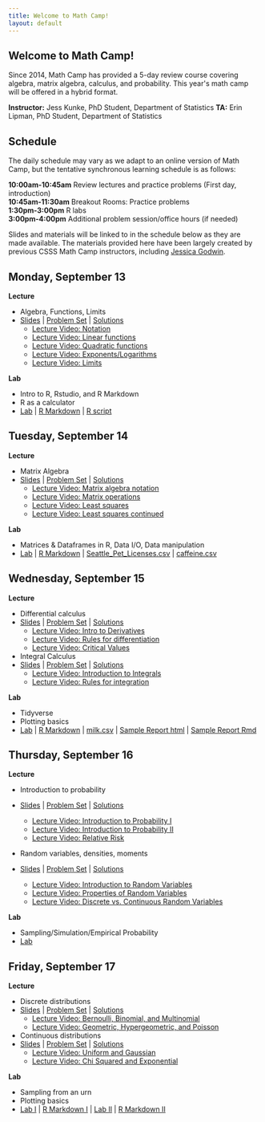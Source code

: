 ```yaml
---
title: Welcome to Math Camp!
layout: default
---
```


## Welcome to Math Camp!

Since 2014, Math Camp has provided a 5-day review course covering algebra, matrix algebra, calculus, and probability. This year's math camp will be offered in a hybrid format.

  **Instructor:** Jess Kunke, PhD Student, Department of Statistics
  **TA:** Erin Lipman, PhD Student, Department of Statistics

## Schedule

The daily schedule may vary as we adapt to an online version of Math Camp, but the tentative synchronous learning schedule is as follows:  

  **10:00am-10:45am**  Review lectures and practice problems (First day, introduction)  
  **10:45am-11:30am**  Breakout Rooms: Practice problems  
  **1:30pm-3:00pm**    R labs  
  **3:00pm-4:00pm**    Additional problem session/office hours (if needed)  

Slides and materials will be linked to in the schedule below as they are made available. The materials provided here have been largely created by previous CSSS Math Camp instructors, including [Jessica Godwin](https://jlgodwin.github.io/MathCamp).

## Monday, September 13
**Lecture**
 * Algebra, Functions, Limits
 * [Slides](https://peteragao.github.io/CSSS-Math-Camp-2021/Lectures/Lecture1.pdf)  \| [Problem Set](https://peteragao.github.io/CSSS-Math-Camp-2021/ProblemSets/problemset1.pdf) \| [Solutions](https://peteragao.github.io//CSSS-Math-Camp-2021/ProblemSets/solutions1.pdf)
    * [Lecture Video: Notation](https://washington.zoom.us/rec/share/Bqa2q0OmzvZqMV4aN69MHanV9ndHDNkc46px8DLy3fsa-RbpNspZJcQwQGXNdGcB.K44wcyN-a2unFSjB?startTime=1629342082000)
    * [Lecture Video: Linear functions](https://washington.zoom.us/rec/share/Oyozh9VfhBtbblLp8pFdpSx9uHDE2gl6ouS6vETUCpg_BViZUplweINXQTX21rsQ.Uv08jLiJ-l9TzDEA?startTime=1629428390000)
    * [Lecture Video: Quadratic functions](https://washington.zoom.us/rec/share/2KfHU6LRBiy6oTS-13nUYNCKPcNJeUS7w473EXVZERxzpDfV8grSZMUahCLvo3QZ.nktLwW07sxPu9qAY?startTime=1629566904000)
    * [Lecture Video: Exponents/Logarithms](https://washington.zoom.us/rec/share/2KfHU6LRBiy6oTS-13nUYNCKPcNJeUS7w473EXVZERxzpDfV8grSZMUahCLvo3QZ.nktLwW07sxPu9qAY?startTime=1629568450000)
    * [Lecture Video: Limits](https://washington.zoom.us/rec/share/2KfHU6LRBiy6oTS-13nUYNCKPcNJeUS7w473EXVZERxzpDfV8grSZMUahCLvo3QZ.nktLwW07sxPu9qAY?startTime=1629570847000)
 
**Lab**
 * Intro to R, Rstudio, and R Markdown
 * R as a calculator
 * [Lab](https://peteragao.github.io/CSSS-Math-Camp-2021/Labs/Rlab1.html) \| [R Markdown](https://peteragao.github.io/CSSS-Math-Camp-2021/Labs/Rlab1.Rmd) \| [R script](https://peteragao.github.io/CSSS-Math-Camp-2021/Labs/Rlab1.R) 


## Tuesday, September 14
**Lecture**
 * Matrix Algebra
 * [Slides](https://peteragao.github.io/CSSS-Math-Camp-2021/Lectures/Lecture2.pdf)  \| [Problem Set](https://peteragao.github.io/CSSS-Math-Camp-2021/ProblemSets/problemset2.pdf) \| [Solutions](https://peteragao.github.io//CSSS-Math-Camp-2021/ProblemSets/solutions2.pdf)
    * [Lecture Video: Matrix algebra notation](https://washington.zoom.us/rec/share/PT7hHLadLzZMfgZxGNkcfMESA3l3yuMmugyiX9Y0sXbipsxwTosn8Uv-tcUI0czf.mxEtJLDv4s4OkOyO?startTime=1629921905000)
    * [Lecture Video: Matrix operations](https://washington.zoom.us/rec/share/PT7hHLadLzZMfgZxGNkcfMESA3l3yuMmugyiX9Y0sXbipsxwTosn8Uv-tcUI0czf.mxEtJLDv4s4OkOyO?startTime=1629923203000)
    * [Lecture Video: Least squares](https://washington.zoom.us/rec/share/xjQPIgeQ9c2OBy3fzSvFY5XYAF22D8hmzJzvw4Sp5TUBSBMgwKVX5-FJb4LB1OUb.SG5606hDSDJt77e_?startTime=1629932017000)
    * [Lecture Video: Least squares continued](https://uw.hosted.panopto.com/Panopto/Pages/Viewer.aspx?id=8a347ff8-fdd2-4a73-8845-ad8f01845940)

 
**Lab**
* Matrices & Dataframes in R, Data I/O, Data manipulation
 * [Lab](https://peteragao.github.io/CSSS-Math-Camp-2021/Labs/RLab2-2021.html) \| [R Markdown](https://raw.githubusercontent.com/peteragao/CSSS-Math-Camp-2021/gh-pages/Labs/RLab2-2021.Rmd) \| [Seattle_Pet_Licenses.csv](https://peteragao.github.io/CSSS-Math-Camp-2021/Labs/Seattle_Pet_Licenses.csv) \| [caffeine.csv](https://peteragao.github.io/CSSS-Math-Camp-2021/Labs/caffeine.csv) 
 
## Wednesday, September 15
**Lecture**
* Differential calculus
* [Slides](https://peteragao.github.io/CSSS-Math-Camp-2021/Lectures/Lecture3.pdf) \| [Problem Set](https://peteragao.github.io/CSSS-Math-Camp-2021/ProblemSets/problemset3.pdf) \| [Solutions](https://peteragao.github.io//CSSS-Math-Camp-2021/ProblemSets/solutions3.pdf)
     * [Lecture Video: Intro to Derivatives](https://washington.zoom.us/rec/share/u_BYWF5whBlM-V1-6owoZgncXk_6YDDm9xvPSSOMPv7g90bSD5D0j0H-O5C7zJTM.BnKrPiC6wUiv88gb?startTime=1630014344000)
    * [Lecture Video: Rules for differentiation](https://washington.zoom.us/rec/share/u_BYWF5whBlM-V1-6owoZgncXk_6YDDm9xvPSSOMPv7g90bSD5D0j0H-O5C7zJTM.BnKrPiC6wUiv88gb?startTime=1630015929000)
    * [Lecture Video: Critical Values](https://washington.zoom.us/rec/share/u_BYWF5whBlM-V1-6owoZgncXk_6YDDm9xvPSSOMPv7g90bSD5D0j0H-O5C7zJTM.BnKrPiC6wUiv88gb?startTime=1630017267000)
* Integral Calculus
* [Slides](https://peteragao.github.io/CSSS-Math-Camp-2021/Lectures/Lecture4.pdf)  \| [Problem Set](https://peteragao.github.io/CSSS-Math-Camp-2021/ProblemSets/problemset4.pdf) \| [Solutions](https://peteragao.github.io//CSSS-Math-Camp-2021/ProblemSets/solutions4.pdf)
    * [Lecture Video: Introduction to Integrals](https://washington.zoom.us/rec/share/Hro-6N5l4fIyrjx7aZVFZwxzfTx8GEOUvdlC2RILoyqumyMLQ-OpWDMQYIPV2mZP.2-6iT1zbdWSNMz53?startTime=1630090996000)
    * [Lecture Video: Rules for integration](https://washington.zoom.us/rec/share/Hro-6N5l4fIyrjx7aZVFZwxzfTx8GEOUvdlC2RILoyqumyMLQ-OpWDMQYIPV2mZP.2-6iT1zbdWSNMz53?startTime=1630092654000)



**Lab**
* Tidyverse
* Plotting basics 
* [Lab](https://peteragao.github.io/CSSS-Math-Camp-2021/Labs/RLab3-2021.html) \| [R Markdown](https://raw.githubusercontent.com/peteragao/CSSS-Math-Camp-2021/gh-pages/Labs/RLab3-2021.Rmd) \| [milk.csv](https://peteragao.github.io/CSSS-Math-Camp-2021/Labs/milk.csv)  \| [Sample Report html](https://peteragao.github.io/CSSS-Math-Camp-2021/Labs/RLab3-sample-report.html) \| [Sample Report Rmd](https://raw.githubusercontent.com/peteragao/CSSS-Math-Camp-2021/gh-pages/Labs/RLab3-sample-report.Rmd)

## Thursday, September 16
**Lecture**
* Introduction to probability
* [Slides](https://peteragao.github.io/CSSS-Math-Camp-2021/Lectures/Lecture5.pdf) \| [Problem Set](https://peteragao.github.io/CSSS-Math-Camp-2021/ProblemSets/problemset5.pdf) \| [Solutions](https://peteragao.github.io//CSSS-Math-Camp-2021/ProblemSets/solutions5.pdf)
    * [Lecture Video: Introduction to Probability I ](https://washington.zoom.us/rec/share/0YQ4UG9aVlbzCMQeyEze_1JW9seneQSwpQElPkPnd1SacECkawqeu0PeA4glaNGY.hJUPiCMgu6-1Qawz?startTime=1630356226000)
    * [Lecture Video:  Introduction to Probability II](https://washington.zoom.us/rec/share/0YQ4UG9aVlbzCMQeyEze_1JW9seneQSwpQElPkPnd1SacECkawqeu0PeA4glaNGY.hJUPiCMgu6-1Qawz?startTime=1630357735000)
    * [Lecture Video:  Relative Risk](https://washington.zoom.us/rec/share/0YQ4UG9aVlbzCMQeyEze_1JW9seneQSwpQElPkPnd1SacECkawqeu0PeA4glaNGY.hJUPiCMgu6-1Qawz?startTime=1630359226000)

 * Random variables, densities, moments
 * [Slides](https://peteragao.github.io/CSSS-Math-Camp-2021/Lectures/Lecture6.pdf) \| [Problem Set](https://peteragao.github.io/CSSS-Math-Camp-2021/ProblemSets/problemset6.pdf) \| [Solutions](https://peteragao.github.io//CSSS-Math-Camp-2021/ProblemSets/solutions6.pdf)
   * [Lecture Video: Introduction to Random Variables ](https://washington.zoom.us/rec/share/z1_eyegYcCr1-kzXOsuaHmKxv0nW4lKQbI__RrH00eZa-eXx3XZ0zYMRDUTLeII.THjG5y_zaesfVuqO?startTime=1630447488000)
    * [Lecture Video:  Properties of Random Variables](https://washington.zoom.us/rec/share/z1_eyegYcCr1-kzXOsuaHmKxv0nW4lKQbI__RrH00eZa-eXx3XZ0zYMRDUTLeII.THjG5y_zaesfVuqO?startTime=1630448627000)
    * [Lecture Video:  Discrete vs. Continuous Random Variables](https://washington.zoom.us/rec/share/z1_eyegYcCr1-kzXOsuaHmKxv0nW4lKQbI__RrH00eZa-eXx3XZ0zYMRDUTLeII.THjG5y_zaesfVuqO?startTime=1630449685000)

    
**Lab**
* Sampling/Simulation/Empirical Probability
*  [Lab](https://peteragao.github.io/CSSS-Math-Camp-2021/Labs/RLab4-2021.R)

 
## Friday, September 17
**Lecture**
 * Discrete distributions
 * [Slides](https://peteragao.github.io/CSSS-Math-Camp-2021/Lectures/Lecture7.pdf) \| [Problem Set](https://peteragao.github.io/CSSS-Math-Camp-2021/ProblemSets/problemset7.pdf) \| [Solutions](https://peteragao.github.io//CSSS-Math-Camp-2021/ProblemSets/solutions7.pdf)
    * [Lecture Video: Bernoulli, Binomial, and Multinomial ](https://washington.zoom.us/rec/share/9bSaTOieXWv656W_mQLiClDRK22cS3reCb4aY75vVTog8jFMv-fvxNCDMRX2kcf2._i_5eLZojcqh1B1Z?startTime=1630522261000)
    * [Lecture Video:  Geometric, Hypergeometric, and Poisson](https://washington.zoom.us/rec/share/9bSaTOieXWv656W_mQLiClDRK22cS3reCb4aY75vVTog8jFMv-fvxNCDMRX2kcf2._i_5eLZojcqh1B1Z?startTime=1630525529000)
 * Continuous distributions
 * [Slides](https://peteragao.github.io/CSSS-Math-Camp-2021/Lectures/Lecture8.pdf) \| [Problem Set](https://peteragao.github.io/CSSS-Math-Camp-2021/ProblemSets/problemset8.pdf) \| [Solutions](https://peteragao.github.io//CSSS-Math-Camp-2021/ProblemSets/solutions8.pdf)
    * [Lecture Video: Uniform and Gaussian ](https://washington.zoom.us/rec/share/F323cE5sUkjbs7u1J3cXwCRklwj-VNKWZGRXwzVVPN8COYial8jTdZGvpC9DLS6S.bKdZJR08JL6LohV0?startTime=1630531304000)
    * [Lecture Video:  Chi Squared and Exponential](https://washington.zoom.us/rec/share/F323cE5sUkjbs7u1J3cXwCRklwj-VNKWZGRXwzVVPN8COYial8jTdZGvpC9DLS6S.bKdZJR08JL6LohV0?startTime=1630532327000)


**Lab**
* Sampling from an urn
* Plotting basics 
* [Lab I](https://peteragao.github.io/CSSS-Math-Camp-2021/Labs/Rlab5.html) \| [R Markdown I](https://peteragao.github.io/CSSS-Math-Camp-2021/Labs/Rlab5.Rmd) \| [Lab II](https://peteragao.github.io/CSSS-Math-Camp-2021/Labs/Rlab6.html) \| [R Markdown II](https://peteragao.github.io/CSSS-Math-Camp-2021/Labs/Rlab6.Rmd)

